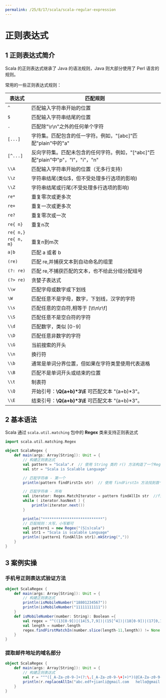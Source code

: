```yaml
---
permalink: /25/8/17/scala/scala-regular-expression
---
```


# 正则表达式

## 1 正则表达式简介

Scala 的正则表达式继承了 Java 的语法规则，Java 则大部分使用了 Perl 语言的规则。

常用的一些正则表达式规则：

| 表达式         | 匹配规则                                                     |
|-------------| ------------------------------------------------------------ |
| `^`         | 匹配输入字符串开始的位置                                     |
| `$`         | 匹配输入字符串结尾的位置                                     |
| `.`         | 匹配除"\r\n"之外的任何单个字符                               |
| `[...]`     | 字符集。匹配包含的任一字符。例如，"[abc]"匹配"plain"中的"a"  |
| `[^...]`      | 反向字符集。匹配未包含的任何字符。例如，"[^abc]"匹配"plain"中"p"，"l"，"i"，"n" |
| `\\A`       | 匹配输入字符串开始的位置（无多行支持）                       |
| `\\z`       | 字符串结尾(类似$，但不受处理多行选项的影响)                  |
| `\\Z`       | 字符串结尾或行尾(不受处理多行选项的影响)                     |
| `re*`       | 重复零次或更多次                                             |
| `re+`       | 重复一次或更多次                                             |
| `re?`       | 重复零次或一次                                               |
| `re{ n}`    | 重复n次                                                      |
| `re{ n,}`   |                                                              |
| `re{ n, m}` | 重复n到m次                                                   |
| `a\|b`      | 匹配 a 或者 b                                                |
| `(re)`      | 匹配 re,并捕获文本到自动命名的组里                           |
| `(?: re)`   | 匹配 re,不捕获匹配的文本，也不给此分组分配组号               |
| `(?> re)`   | 贪婪子表达式                                                 |
| `\\w`       | 匹配字母或数字或下划线                                       |
| `\W `       | 匹配任意不是字母，数字，下划线，汉字的字符                   |
| `\\s`       | 匹配任意的空白符,相等于 [\t\n\r\f]                           |
| `\\S`       | 匹配任意不是空白符的字符                                     |
| `\\d`       | 匹配数字，类似 [0-9]                                         |
| `\\D`       | 匹配任意非数字的字符                                         |
| `\\G`       | 当前搜索的开头                                               |
| `\\n`       | 换行符                                                       |
| `\\b`       | 通常是单词分界位置，但如果在字符类里使用代表退格             |
| `\\B`       | 匹配不是单词开头或结束的位置                                 |
| `\\t`       | 制表符                                                       |
| `\\Q`       | 开始引号：**\Q(a+b)\*3\E** 可匹配文本 "(a+b)*3"。            |
| `\\E`       | 结束引号：**\Q(a+b)\*3\E** 可匹配文本 "(a+b)*3"。            |



## 2 基本语法

Scala 通过 `scala.util.matching` 包中的 **Regex** 类来支持正则表达式

```scala
import scala.util.matching.Regex

object ScalaRegex {
    def main(args: Array[String]): Unit = {
        // 构建正则表达式
        val pattern = "Scala".r  // 使用 String 类的 r() 方法构造了一个Regex对象
        val str = "Scala is Scalable Language"

        // 匹配字符串 - 第一个
        println(pattern findFirstIn str)  // 使用 findFirstIn 方法找到首个匹配项

        // 匹配字符串 - 所有
        val iterator: Regex.MatchIterator = pattern findAllIn str  //findAllIn匹配所有匹配项
        while ( iterator.hasNext ) {
            println(iterator.next())
        }

        println("***************************")
        // 匹配规则：大写，小写都可
        val pattern1 = new Regex("(S|s)cala")
        val str1 = "Scala is scalable Language"
        println((pattern1 findAllIn str1).mkString(","))
    }
}
```



## 3 案例实操

###  手机号正则表达式验证方法

```scala
object ScalaRegex {
    def main(args: Array[String]): Unit = {
        // 构建正则表达式
        println(isMobileNumber("18801234567"))
        println(isMobileNumber("11111111111"))
    }
    def isMobileNumber(number: String): Boolean ={
        val regex = "^((13[0-9])|(14[5,7,9])|(15[^4])|(18[0-9])|(17[0,1,3,5,6,7,8]))[0-9]{8}$".r
        val length = number.length
        regex.findFirstMatchIn(number.slice(length-11,length)) != None
    }
}
```

### 提取邮件地址的域名部分


```scala
object ScalaRegex {
    def main(args: Array[String]): Unit = {
        // 构建正则表达式
        val r = """([_A-Za-z0-9-]+(?:\.[_A-Za-z0-9-\+]+)*)(@[A-Za-z0-9-]+(?:\.[A-Za-z0-9-]+)*(?:\.[A-Za-z]{2,})) ?""".r
        println(r.replaceAllIn("abc.edf+jianli@gmail.com   hello@gmail.com.cn", (m => "*****" + m.group(2))))  // 使用 **replaceAllIn( )** 方法替换所有匹配项
    }
}
```


